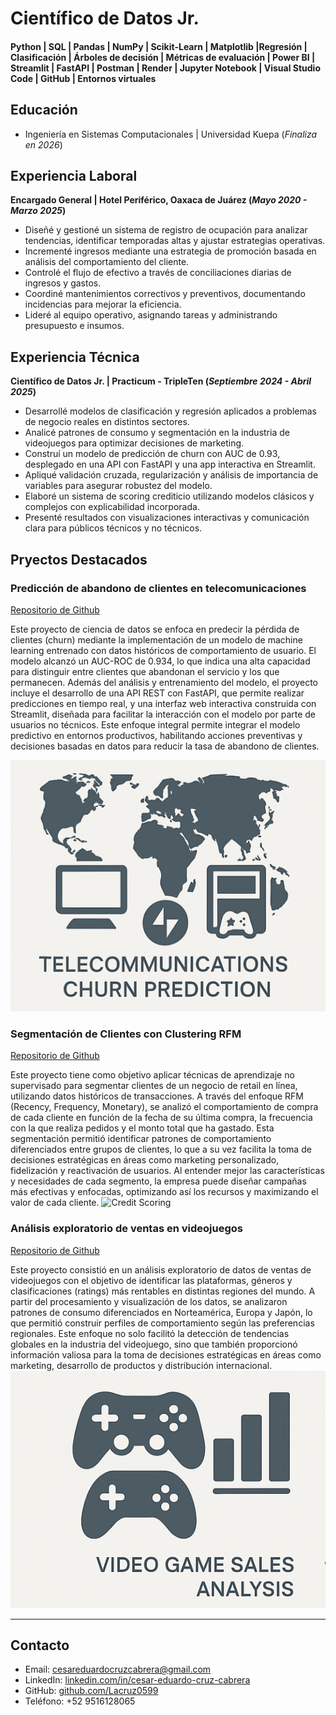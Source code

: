 # Científico de Datos Jr.

#### Python | SQL | Pandas | NumPy | Scikit-Learn | Matplotlib |Regresión | Clasificación | Árboles de decisión | Métricas de evaluación | Power BI | Streamlit | FastAPI | Postman | Render | Jupyter Notebook | Visual Studio Code | GitHub | Entornos virtuales

## Educación
- Ingeniería en Sistemas Computacionales | Universidad Kuepa (_Finaliza en 2026_)
  
## Experiencia Laboral
**Encargado General | Hotel Periférico, Oaxaca de Juárez (_Mayo 2020 - Marzo 2025_)**
- Diseñé y gestioné un sistema de registro de ocupación para analizar tendencias, identificar temporadas altas y ajustar estrategias operativas.
- Incrementé ingresos mediante una estrategia de promoción basada en análisis del comportamiento del cliente.
- Controlé el flujo de efectivo a través de conciliaciones diarias de ingresos y gastos.
- Coordiné mantenimientos correctivos y preventivos, documentando incidencias para mejorar la eficiencia.
- Lideré al equipo operativo, asignando tareas y administrando presupuesto e insumos.

## Experiencia Técnica
**Científico de Datos Jr. | Practicum - TripleTen (_Septiembre 2024 - Abril 2025_)**
- Desarrollé modelos de clasificación y regresión aplicados a problemas de negocio reales en distintos sectores.
- Analicé patrones de consumo y segmentación en la industria de videojuegos para optimizar decisiones de marketing.
- Construí un modelo de predicción de churn con AUC de 0.93, desplegado en una API con FastAPI y una app interactiva en Streamlit.
- Apliqué validación cruzada, regularización y análisis de importancia de variables para asegurar robustez del modelo.
- Elaboré un sistema de scoring crediticio utilizando modelos clásicos y complejos con explicabilidad incorporada.
- Presenté resultados con visualizaciones interactivas y comunicación clara para públicos técnicos y no técnicos.

## Pryectos Destacados
### Predicción de abandono de clientes en telecomunicaciones
[Repositorio de Github](https://github.com/Lacruz0599/prediccion-de-abandono-de-clientes-Telecom)

Este proyecto de ciencia de datos se enfoca en predecir la pérdida de clientes (churn) mediante la implementación de un modelo de machine learning entrenado con datos históricos de comportamiento de usuario. El modelo alcanzó un AUC-ROC de 0.934, lo que indica una alta capacidad para distinguir entre clientes que abandonan el servicio y los que permanecen. Además del análisis y entrenamiento del modelo, el proyecto incluye el desarrollo de una API REST con FastAPI, que permite realizar predicciones en tiempo real, y una interfaz web interactiva construida con Streamlit, diseñada para facilitar la interacción con el modelo por parte de usuarios no técnicos. Este enfoque integral permite integrar el modelo predictivo en entornos productivos, habilitando acciones preventivas y decisiones basadas en datos para reducir la tasa de abandono de clientes.


![Churn App](assets/img/jbnjnnkmkk.png)

### Segmentación de Clientes con Clustering RFM
[Repositorio de Github](https://github.com/Lacruz0599/credit-default-scorecard)

Este proyecto tiene como objetivo aplicar técnicas de aprendizaje no supervisado para segmentar clientes de un negocio de retail en línea, utilizando datos históricos de transacciones. A través del enfoque RFM (Recency, Frequency, Monetary), se analizó el comportamiento de compra de cada cliente en función de la fecha de su última compra, la frecuencia con la que realiza pedidos y el monto total que ha gastado. Esta segmentación permitió identificar patrones de comportamiento diferenciados entre grupos de clientes, lo que a su vez facilita la toma de decisiones estratégicas en áreas como marketing personalizado, fidelización y reactivación de usuarios. Al entender mejor las características y necesidades de cada segmento, la empresa puede diseñar campañas más efectivas y enfocadas, optimizando así los recursos y maximizando el valor de cada cliente.
![Credit Scoring](assets/img/credit_scoring.png)

### Análisis exploratorio de ventas en videojuegos
[Repositorio de Github](https://github.com/Lacruz0599/creando-perfiles-de-ventas-para-regiones-mundiales)

Este proyecto consistió en un análisis exploratorio de datos de ventas de videojuegos con el objetivo de identificar las plataformas, géneros y clasificaciones (ratings) más rentables en distintas regiones del mundo. A partir del procesamiento y visualización de los datos, se analizaron patrones de consumo diferenciados en Norteamérica, Europa y Japón, lo que permitió construir perfiles de comportamiento según las preferencias regionales. Este enfoque no solo facilitó la detección de tendencias globales en la industria del videojuego, sino que también proporcionó información valiosa para la toma de decisiones estratégicas en áreas como marketing, desarrollo de productos y distribución internacional.
![Game Sales EDA](assets/img/file_00000000b52061f7b5a889c5a629bf07.png)

---

## Contacto
- Email: cesareduardocruzcabrera@gmail.com  
- LinkedIn: [linkedin.com/in/cesar-eduardo-cruz-cabrera](https://www.linkedin.com/in/cesar-eduardo-cruz-cabrera)  
- GitHub: [github.com/Lacruz0599](https://github.com/Lacruz0599)  
- Teléfono: +52 9516128065
